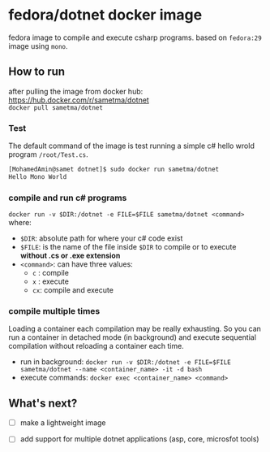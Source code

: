 # fedora/dotnet docker image
fedora image to compile and execute csharp programs.
based on `fedora:29` image using `mono`.

## How to run
after pulling the image from docker hub: https://hub.docker.com/r/sametma/dotnet  
`docker pull sametma/dotnet`

### Test
The default command of the image is test running a simple c# hello wrold program `/root/Test.cs`.
``` bash
[MohamedAmin@samet dotnet]$ sudo docker run sametma/dotnet
Hello Mono World
```

### compile and run c# programs
`docker run -v $DIR:/dotnet -e FILE=$FILE sametma/dotnet <command>`
where:
- `$DIR`: absolute path for where your c# code exist
- `$FILE`: is the name of the file inside `$DIR` to compile or to execute **without .cs or .exe extension**
- `<command>`: can have three values:
    - `c` : compile
    - `x` : execute
    - `cx`: compile and execute
    
    
### compile multiple times
Loading a container each compilation may be really exhausting. So you can run a container in detached mode (in background) and execute sequential compilation without reloading a container each time.
- run in background: `docker run -v $DIR:/dotnet -e FILE=$FILE sametma/dotnet --name <container_name> -it -d bash` 
- execute commands: `docker exec <container_name> <command>`

## What's next?
- [ ] make a lightweight image
- [ ] add support for multiple dotnet applications (asp, core, microsfot tools)
 
